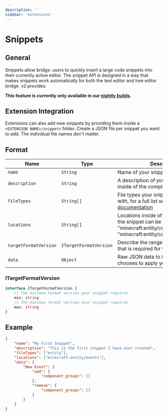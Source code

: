 ```yaml
---
description: ''
sidebar: 'extensions'
---
```


# Snippets

## General

Snippets allow bridge. users to quickly insert a large code snippets into their currently active editor. The snippet API is designed in a way that makes snippets work automatically for both the text editor and tree editor bridge. v2 provides.

**This feature is currently only available in our [nightly builds](https://nightly.bridge-core.app/).**

## Extension Integration

Extensions can also add new snippets by providing them inside a `<EXTENSION NAME>/snippets` folder. Create a JSON file per snippet you want to add. The individual file names don't matter.

## Format

| Name                  | Type                   | Description                                                                                                                                     |
| --------------------- | ---------------------- | ----------------------------------------------------------------------------------------------------------------------------------------------- |
| `name`                | `String`               | Name of your snippet                                                                                                                            |
| `description`         | `String`               | A description of your snippet. Used inside of the completion item menu                                                                          |
| `fileTypes`           | `String[]`             | File types your snippet is compatible with, for a full list see our [file type documentation](/extension-docs/other/default-file-types/)        |
| `locations`           | `String[]`             | Locations inside of a JSON file where the snippet can be inserted, e.g. "minecraft:entity/components" or "minecraft:entity/component_groups/\*" |
| `targetFormatVersion` | `ITargetFormatVersion` | Describe the range of format versions that is required for your snippet to work                                                                 |
| `data`                | `Object`               | Raw JSON data to insert when the user chooses to apply your snippet                                                                             |

### ITargetFormatVersion

```typescript
interface ITargetFormatVersion {
	// The minimum format version your snippet requires
	min: string
	// The maximum format version your snippet requires
	max: string
}
```

## Example

```json
{
	"name": "My First Snippet",
	"description": "This is the first snippet I have ever created",
	"fileTypes": ["entity"],
	"locations": ["minecraft:entity/events"],
	"data": {
		"New Event": {
			"add": {
				"component_groups": []
			},
			"remove": {
				"component_groups": []
			}
		}
	}
}
```
